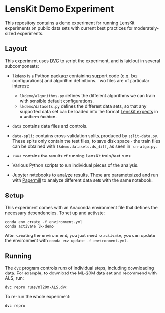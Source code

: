 # LensKit Demo Experiment

This repository contains a demo experiment for running LensKit experiments on
public data sets with current best practices for moderately-sized experiments.

## Layout

This experiment uses [DVC](https://dvc.org) to script the experiment, and is
laid out in several subcomponents:

- `lkdemo` is a Python package containing support code (e.g. log configurations)
  and algorithm definitions.  Two files are of particular interest:

    - `lkdemo/algorithms.py` defines the different algorithms we can train with
      sensible default configurations.
    - `lkdemo/datasets.py` defines the different data sets, so that any
      supported data set can be loaded into the format [LensKit expects][lkdata]
      in a uniform fashion.

- `data` contains data files and controls.

- `data-split` contains cross-validation splits, produced by `split-data.py`.
  These splits only contain the test files, to save disk space - the train files
  can be obtained with `lkdemo.datasets.ds_diff`, as seen in `run-algo.py`.

- `runs` contains the results of running LensKit train/test runs.

- Various Python scripts to run individual pieces of the analysis.

- Jupyter notebooks to analyze results.  These are parameterized and run with
  [Papermill][] to analyze different data sets with the same notebook.

[Papermill]: https://papermill.readthedocs.io/en/latest/
[lkdata]: https://lkpy.lenskit.org/en/stable/datasets.html

## Setup

This experiment comes with an Anaconda environment file that defines the
necessary dependencies.  To set up and activate:

    conda env create -f environment.yml
    conda activate lk-demo

After creating the environment, you just need to `activate`; you can update the
environment with `conda env update -f environment.yml`.

## Running

The `dvc` program controls runs of individual steps, including downloading data.
For example, to download the ML-20M data set and recommend with ALS, run:

    dvc repro runs/ml20m-ALS.dvc

To re-run the whole experiment:

    dvc repro

